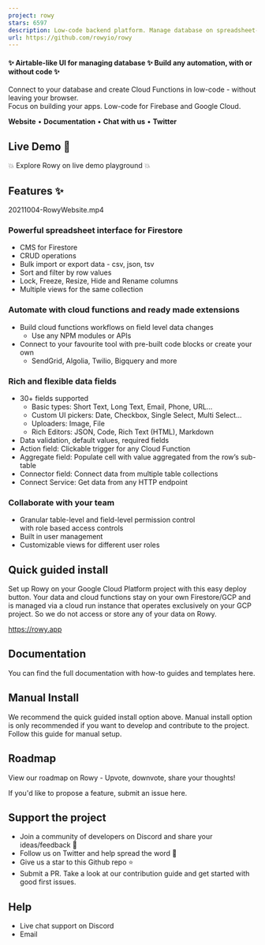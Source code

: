 ```yaml
---
project: rowy
stars: 6597
description: Low-code backend platform. Manage database on spreadsheet-like UI and build cloud functions workflows in JS/TS, all in your browser.
url: https://github.com/rowyio/rowy
---
```


#### ✨ Airtable-like UI for managing database ✨ Build any automation, with or without code ✨

Connect to your database and create Cloud Functions in low-code - without leaving your browser.  
Focus on building your apps. Low-code for Firebase and Google Cloud.

**Website** • **Documentation** • **Chat with us** • **Twitter**

Live Demo 🛝
------------

💥 Explore Rowy on live demo playground 💥

Features ✨
----------

20211004-RowyWebsite.mp4

### Powerful spreadsheet interface for Firestore

-   CMS for Firestore
-   CRUD operations
-   Bulk import or export data - csv, json, tsv
-   Sort and filter by row values
-   Lock, Freeze, Resize, Hide and Rename columns
-   Multiple views for the same collection

### Automate with cloud functions and ready made extensions

-   Build cloud functions workflows on field level data changes
    -   Use any NPM modules or APIs
-   Connect to your favourite tool with pre-built code blocks or create your own
    -   SendGrid, Algolia, Twilio, Bigquery and more

### Rich and flexible data fields

-   30+ fields supported
    -   Basic types: Short Text, Long Text, Email, Phone, URL…
    -   Custom UI pickers: Date, Checkbox, Single Select, Multi Select…
    -   Uploaders: Image, File
    -   Rich Editors: JSON, Code, Rich Text (HTML), Markdown
-   Data validation, default values, required fields
-   Action field: Clickable trigger for any Cloud Function
-   Aggregate field: Populate cell with value aggregated from the row’s sub-table
-   Connector field: Connect data from multiple table collections
-   Connect Service: Get data from any HTTP endpoint

### Collaborate with your team

-   Granular table-level and field-level permission control  
    with role based access controls
-   Built in user management
-   Customizable views for different user roles

Quick guided install
--------------------

Set up Rowy on your Google Cloud Platform project with this easy deploy button. Your data and cloud functions stay on your own Firestore/GCP and is managed via a cloud run instance that operates exclusively on your GCP project. So we do not access or store any of your data on Rowy.

https://rowy.app

Documentation
-------------

You can find the full documentation with how-to guides and templates here.

Manual Install
--------------

We recommend the quick guided install option above. Manual install option is only recommended if you want to develop and contribute to the project. Follow this guide for manual setup.

Roadmap
-------

View our roadmap on Rowy - Upvote, downvote, share your thoughts!

If you'd like to propose a feature, submit an issue here.

Support the project
-------------------

-   Join a community of developers on Discord and share your ideas/feedback 💬
-   Follow us on Twitter and help spread the word 🙏
-   Give us a star to this Github repo ⭐️
-   Submit a PR. Take a look at our contribution guide and get started with good first issues.

Help
----

-   Live chat support on Discord
-   Email
